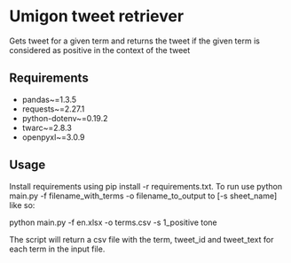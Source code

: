 # Umigon tweet retriever
Gets tweet for a given term and returns the tweet if the given term is considered as positive in the context of the tweet

## Requirements
- pandas~=1.3.5
- requests~=2.27.1
- python-dotenv~=0.19.2
- twarc~=2.8.3
- openpyxl~=3.0.9

## Usage
Install requirements using pip install -r requirements.txt. To run use python main.py -f filename_with_terms 
-o filename_to_output to [-s sheet_name] like so:

python main.py -f en.xlsx -o terms.csv -s 1_positive tone


The script will return a csv file with the term, tweet_id and tweet_text for each term in the input file.